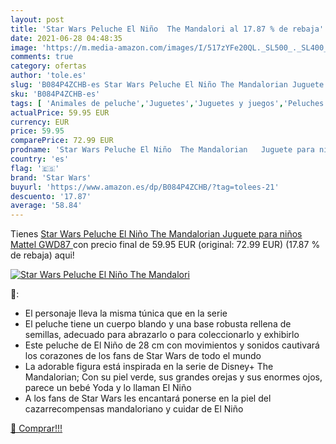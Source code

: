 ```yaml
---
layout: post
title: 'Star Wars Peluche El Niño  The Mandalori al 17.87 % de rebaja'
date: 2021-06-28 04:48:35
image: 'https://m.media-amazon.com/images/I/517zYFe20QL._SL500_._SL400_.jpg'
comments: true
category: ofertas
author: 'tole.es'
slug: 'B084P4ZCHB-es Star Wars Peluche El Niño The Mandalorian Juguete para...'
sku: 'B084P4ZCHB-es'
tags: [ 'Animales de peluche','Juguetes','Juguetes y juegos','Peluches','mattel','peluche','star wars', ]
actualPrice: 59.95 EUR
currency: EUR
price: 59.95
comparePrice: 72.99 EUR
prodname: 'Star Wars Peluche El Niño  The Mandalorian   Juguete para niños  Mattel GWD87 '
country: 'es'
flag: '🇪🇸'
brand: 'Star Wars'
buyurl: 'https://www.amazon.es/dp/B084P4ZCHB/?tag=tolees-21'
descuento: '17.87'
average: '58.84'
---
```


Tienes [Star Wars Peluche El Niño  The Mandalorian   Juguete para niños  Mattel GWD87 ](https://www.amazon.es/dp/B084P4ZCHB/?tag=tolees-21) con precio final de  59.95 EUR (original: 72.99 EUR) (17.87 %  de rebaja) aqui!

[![Star Wars Peluche El Niño  The Mandalori](https://m.media-amazon.com/images/I/517zYFe20QL._SL500_._SL400_.jpg)](https://www.amazon.es/dp/B084P4ZCHB/?tag=tolees-21)

🔎:

- El personaje lleva la misma túnica que en la serie
- El peluche tiene un cuerpo blando y una base robusta rellena de semillas, adecuado para abrazarlo o para coleccionarlo y exhibirlo
- Este peluche de El Niño de 28 cm con movimientos y sonidos cautivará los corazones de los fans de Star Wars de todo el mundo
- La adorable figura está inspirada en la serie de Disney+ The Mandalorian; Con su piel verde, sus grandes orejas y sus enormes ojos, parece un bebé Yoda y lo llaman El Niño
- A los fans de Star Wars les encantará ponerse en la piel del cazarrecompensas mandaloriano y cuidar de El Niño

[🛒 Comprar!!!](https://www.amazon.es/dp/B084P4ZCHB/?tag=tolees-21)
